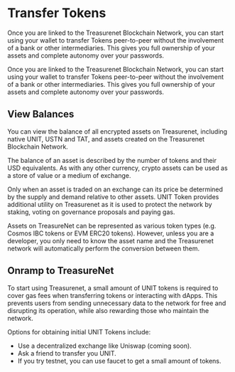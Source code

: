 # Transfer Tokens

Once you are linked to the Treasurenet Blockchain Network, you can start using your wallet to transfer Tokens peer-to-peer without the involvement of a bank or other intermediaries. This gives you full ownership of your assets and complete autonomy over your passwords.

Once you are linked to the Treasurenet Blockchain Network, you can start using your wallet to transfer Tokens peer-to-peer without the involvement of a bank or other intermediaries. This gives you full ownership of your assets and complete autonomy over your passwords.

## View Balances

You can view the balance of all encrypted assets on Treasurenet, including native UNIT, USTN and TAT, and assets created on the Treasurenet Blockchain Network.

The balance of an asset is described by the number of tokens and their USD equivalents.
As with any other currency, crypto assets can be used as a store of value or a medium of exchange.

Only when an asset is traded on an exchange can its price be determined by the supply and demand relative to other assets.
UNIT Token provides additional utility on Treasurenet as it is used to protect the network by staking, voting on governance proposals and paying gas.

Assets on TreasureNet can be represented as various token types (e.g. Cosmos IBC tokens or EVM ERC20 tokens). However, unless you are a developer, you only need to know the asset name and the Treasurenet network will automatically perform the conversion between them.

## Onramp to TreasureNet

To start using Treasurenet, a small amount of UNIT tokens is required to cover gas fees when transferring tokens or interacting with dApps. This prevents users from sending unnecessary data to the network for free and disrupting its operation, while also rewarding those who maintain the network.

Options for obtaining initial UNIT Tokens include:

- Use a decentralized exchange like Uniswap (coming soon).
- Ask a friend to transfer you UNIT.
- If you try testnet, you can use faucet to get a small amount of tokens.
